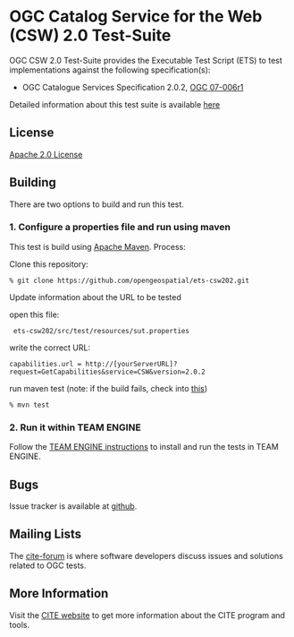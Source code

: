 # OGC Catalog Service for the Web (CSW) 2.0 Test-Suite

OGC CSW 2.0 Test-Suite provides the Executable Test Script (ETS) to test implementations against the following specification(s):

- OGC Catalogue Services Specification 2.0.2, [OGC 07-006r1](http://portal.opengeospatial.org/files/?artifact_id=20555)

Detailed information about this test suite is available [here](http://opengeospatial.github.io/ets-csw202/)


## License

[Apache 2.0 License](LICENSE.md)

## Building

There are two options to build and run this test.

### 1. Configure a properties file and run using maven

This test is build using [Apache Maven](http://maven.apache.org/). Process:

Clone this repository:
```     
% git clone https://github.com/opengeospatial/ets-csw202.git
```
Update information about the URL to be tested

open this file:

     ets-csw202/src/test/resources/sut.properties
     
write the correct URL:
```
capabilities.url = http://[yourServerURL]?request=GetCapabilities&service=CSW&version=2.0.2
```

run maven test (note: if the build fails, check into [this](https://github.com/opengeospatial/ets-csw202/issues/5))

```
% mvn test
```

### 2. Run it within TEAM ENGINE
Follow the [TEAM ENGINE instructions](http://opengeospatial.github.io/teamengine/installation.html) to install and run the tests in TEAM ENGINE.     


## Bugs

Issue tracker is available at
[github](https://github.com/opengeospatial/ets-csw202/issues).

## Mailing Lists

The [cite-forum](http://cite.opengeospatial.org/forum) is where software developers discuss issues and solutions related to OGC tests. 


## More Information

Visit the [CITE website](http://cite.opengeospatial.org/) to get more information about the CITE program and tools.


